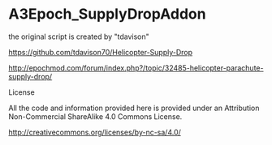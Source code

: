 # A3Epoch_SupplyDropAddon


the original script is created by "tdavison" 

https://github.com/tdavison70/Helicopter-Supply-Drop


http://epochmod.com/forum/index.php?/topic/32485-helicopter-parachute-supply-drop/


License

All the code and information provided here is provided under an Attribution Non-Commercial ShareAlike 4.0 Commons License.

http://creativecommons.org/licenses/by-nc-sa/4.0/
